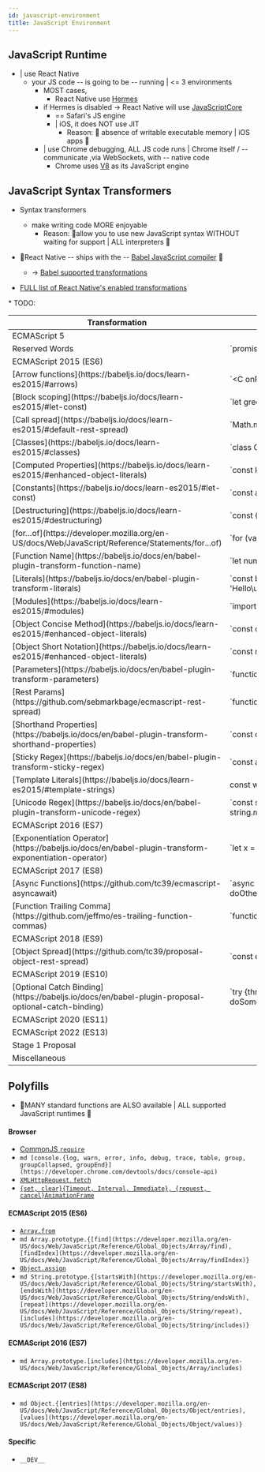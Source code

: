 ```yaml
---
id: javascript-environment
title: JavaScript Environment
---
```


## JavaScript Runtime

* | use React Native
  * your JS code -- is going to be -- running | <= 3 environments
    * MOST cases,
      * React Native use [Hermes](hermes)
    * if Hermes is disabled -> React Native will use [JavaScriptCore](https://trac.webkit.org/wiki/JavaScriptCore) 
      * == Safari's JS engine 
      * | iOS, it does NOT use JIT
        * Reason: 🧠 absence of writable executable memory | iOS apps 🧠
    * | use Chrome debugging, ALL JS code runs | Chrome itself / -- communicate ,via WebSockets, with -- native code 
      * Chrome uses [V8](https://v8.dev/) as its JavaScript engine

## JavaScript Syntax Transformers

* Syntax transformers
  * make writing code MORE enjoyable
    * Reason: 🧠allow you to use new JavaScript syntax WITHOUT waiting for support | ALL interpreters 🧠

* 👀React Native -- ships with the -- [Babel JavaScript compiler](https://babeljs.io) 🧠
  * -> [Babel supported transformations](https://babeljs.io/docs/plugins/#transform-plugins)

* [FULL list of React Native's enabled transformations](https://github.com/facebook/react-native/tree/main/packages/react-native-babel-preset)

<table>
<thead>
  <tr><th>Transformation</th><th>Code</th></tr>
</thead>
<tbody>
  <tr><td className="table-heading" colSpan="2">ECMAScript 5</td></tr>
  <tr>
    <td>Reserved Words</td>
    <td> `promise.catch(function() {...});` </td>
  </tr>
  <tr><td className="table-heading" colSpan="2">ECMAScript 2015 (ES6)</td></tr>
  <tr>
    <td>[Arrow functions](https://babeljs.io/docs/learn-es2015/#arrows)</td>
    <td> `&lt;C onPress={() => this.setState({pressed: true})} /&gt;` </td>
  </tr>
  <tr>
    <td>[Block scoping](https://babeljs.io/docs/learn-es2015/#let-const)</td>
    <td> `let greeting = 'hi';` </td>
  </tr>
  <tr>
    <td>[Call spread](https://babeljs.io/docs/learn-es2015/#default-rest-spread)</td>
    <td> `Math.max(...array);` </td>
  </tr>
  <tr>
    <td>[Classes](https://babeljs.io/docs/learn-es2015/#classes)</td>
    <td> `class C extends React.Component {render() { return <View />; }}` </td>
  </tr>
  <tr>
    <td>[Computed Properties](https://babeljs.io/docs/learn-es2015/#enhanced-object-literals)</td>
    <td> `const key = 'abc'; const obj = {[key]: 10};` </td>
  </tr>
  <tr>
    <td>[Constants](https://babeljs.io/docs/learn-es2015/#let-const)</td>
    <td> `const answer = 42;` </td>
  </tr>
  <tr>
    <td>[Destructuring](https://babeljs.io/docs/learn-es2015/#destructuring)</td>
    <td> `const {isActive, style} = this.props;` </td>
  </tr>
  <tr>
    <td>[for…of](https://developer.mozilla.org/en-US/docs/Web/JavaScript/Reference/Statements/for...of)</td>
    <td> `for (var num of [1, 2, 3]) {...};` </td>
  </tr>
  <tr>
    <td>[Function Name](https://babeljs.io/docs/en/babel-plugin-transform-function-name)</td>
    <td> `let number = x => x;` </td>
  </tr>
  <tr>
    <td>[Literals](https://babeljs.io/docs/en/babel-plugin-transform-literals)</td>
    <td> `const b = 0b11; const o = 0o7; const u = 'Hello\u{000A}\u{0009}!';` </td>
  </tr>
  <tr>
    <td>[Modules](https://babeljs.io/docs/learn-es2015/#modules)</td>
    <td> `import React, {Component} from 'react';` </td>
  </tr>
  <tr>
    <td>[Object Concise Method](https://babeljs.io/docs/learn-es2015/#enhanced-object-literals)</td>
    <td> `const obj = {method() { return 10; }};` </td>
  </tr>
  <tr>
    <td>[Object Short Notation](https://babeljs.io/docs/learn-es2015/#enhanced-object-literals)</td>
    <td> `const name = 'vjeux'; const obj = {name};` </td>
  </tr>
  <tr>
    <td>[Parameters](https://babeljs.io/docs/en/babel-plugin-transform-parameters)</td>
    <td> `function test(x = 'hello', {a, b}, ...args) {}` </td>
  </tr>
  <tr>
    <td>[Rest Params](https://github.com/sebmarkbage/ecmascript-rest-spread)</td>
    <td> `function(type, ...args) {};` </td>
  </tr>
  <tr>
    <td>[Shorthand Properties](https://babeljs.io/docs/en/babel-plugin-transform-shorthand-properties)</td>
    <td> `const o = {a, b, c};` </td>
  </tr>
  <tr>
    <td>[Sticky Regex](https://babeljs.io/docs/en/babel-plugin-transform-sticky-regex)</td>
    <td> `const a = /o+/y;` </td>
  </tr>
  <tr>
    <td>[Template Literals](https://babeljs.io/docs/learn-es2015/#template-strings)</td>
    <td> const who = 'world'; const str = \Hello ${who}`; </td>
  </tr> 
  <tr> 
    <td>[Unicode Regex](https://babeljs.io/docs/en/babel-plugin-transform-unicode-regex)</td> 
    <td> `const string = 'foo💩bar'; const match = string.match(/foo(.)bar/u);` </td>
  </tr>
  
  <tr><td className="table-heading" colSpan="2">ECMAScript 2016 (ES7)</td></tr>
  <tr> 
    <td>[Exponentiation Operator](https://babeljs.io/docs/en/babel-plugin-transform-exponentiation-operator)</td> 
    <td> `let x = 10 ** 2;` </td>
  </tr>
  
  <tr><td className="table-heading" colSpan="2">ECMAScript 2017 (ES8)</td></tr>
  <tr> 
    <td>[Async Functions](https://github.com/tc39/ecmascript-asyncawait)</td> 
    <td> `async function doStuffAsync() {const foo = await doOtherStuffAsync();};` </td>
  </tr>
  <tr> 
    <td>[Function Trailing Comma](https://github.com/jeffmo/es-trailing-function-commas)</td> 
    <td> `function f(a, b, c,) {};` </td>
  </tr>

  <tr><td className="table-heading" colSpan="2">ECMAScript 2018 (ES9)</td></tr>
  <tr> 
    <td>[Object Spread](https://github.com/tc39/proposal-object-rest-spread)</td> 
    <td> `const extended = {...obj, a: 10};` </td>
  </tr>
  
  <tr><td className="table-heading" colSpan="2">ECMAScript 2019 (ES10)</td></tr>
  <tr> 
    <td>[Optional Catch Binding](https://babeljs.io/docs/en/babel-plugin-proposal-optional-catch-binding)</td> 
    <td> `try {throw 0; } catch { doSomethingWhichDoesNotCareAboutTheValueThrown();}` </td>
  </tr>
  
  <tr><td className="table-heading" colSpan="2">ECMAScript 2020 (ES11)</td></tr>
  * TODO:
  <TableRow name="Dynamic Imports" code="const package = await import('package'); package.function()" url="https://babeljs.io/docs/en/babel-plugin-syntax-dynamic-import" />
  <TableRow name="Nullish Coalescing Operator" code="const foo = object.foo ?? 'default';" url="https://babeljs.io/docs/en/babel-plugin-proposal-nullish-coalescing-operator" />
  <TableRow name="Optional Chaining" code="const name = obj.user?.name;" url="https://github.com/tc39/proposal-optional-chaining" />
  
  <tr><td className="table-heading" colSpan="2">ECMAScript 2022 (ES13)</td></tr>
  <TableRow name="Class Fields" code="class Bork {static a = 'foo'; static b; x = 'bar'; y;}" url="https://babeljs.io/docs/en/babel-plugin-proposal-class-properties" />
  
  <tr><td className="table-heading" colSpan="2">Stage 1 Proposal</td></tr>
  <TableRow name="Export Default From" code="export v from 'mod';" url="https://babeljs.io/docs/en/babel-plugin-proposal-export-default-from" />
  
  <tr><td className="table-heading" colSpan="2">Miscellaneous</td></tr>
  <TableRow name="Babel Template" code="template(`const %%importName%% = require(%%source%%);`);" url="https://babeljs.io/docs/en/babel-template" />
  <TableRow name="Flow" code="function foo(x: ?number): string {};" url="https://flowtype.org/" />
  <TableRow name="ESM to CJS" code="export default 42;" url="https://babeljs.io/docs/en/babel-plugin-transform-modules-commonjs" />
  <TableRow name="JSX" code="<View style={{color: 'red'}} />" url="https://reactjs.org/docs/jsx-in-depth" />
  <TableRow name="Object Assign" code="Object.assign(a, b);" url="https://babeljs.io/docs/en/babel-plugin-transform-object-assign" />
  <TableRow name="React Display Name" code="const bar = createReactClass({});" url="https://babeljs.io/docs/en/babel-plugin-transform-react-display-name" />
  <TableRow name="TypeScript" code="function foo(x: {hello: true, target: 'react native!'}): string {};" url="https://www.typescriptlang.org/" />
</tbody>
</table>

## Polyfills

* 👀MANY standard functions are ALSO available | ALL supported JavaScript runtimes 👀

#### Browser

- [CommonJS `require`](https://nodejs.org/docs/latest/api/modules.html)
- `md [console.{log, warn, error, info, debug, trace, table, group, groupCollapsed, groupEnd}](https://developer.chrome.com/devtools/docs/console-api)`
- [`XMLHttpRequest`, `fetch`](network.md#content)
- [`{set, clear}{Timeout, Interval, Immediate}, {request, cancel}AnimationFrame`](timers.md#content)

#### ECMAScript 2015 (ES6)

- [`Array.from`](https://developer.mozilla.org/en-US/docs/Web/JavaScript/Reference/Global_Objects/Array/from)
- `md Array.prototype.{[find](https://developer.mozilla.org/en-US/docs/Web/JavaScript/Reference/Global_Objects/Array/find), [findIndex](https://developer.mozilla.org/en-US/docs/Web/JavaScript/Reference/Global_Objects/Array/findIndex)}`
- [`Object.assign`](https://developer.mozilla.org/en-US/docs/Web/JavaScript/Reference/Global_Objects/Object/assign)
- `md String.prototype.{[startsWith](https://developer.mozilla.org/en-US/docs/Web/JavaScript/Reference/Global_Objects/String/startsWith), [endsWith](https://developer.mozilla.org/en-US/docs/Web/JavaScript/Reference/Global_Objects/String/endsWith), [repeat](https://developer.mozilla.org/en-US/docs/Web/JavaScript/Reference/Global_Objects/String/repeat), [includes](https://developer.mozilla.org/en-US/docs/Web/JavaScript/Reference/Global_Objects/String/includes)}`

#### ECMAScript 2016 (ES7)

- `md Array.prototype.[includes](https://developer.mozilla.org/en-US/docs/Web/JavaScript/Reference/Global_Objects/Array/includes)`

#### ECMAScript 2017 (ES8)

- `md Object.{[entries](https://developer.mozilla.org/en-US/docs/Web/JavaScript/Reference/Global_Objects/Object/entries), [values](https://developer.mozilla.org/en-US/docs/Web/JavaScript/Reference/Global_Objects/Object/values)}`

#### Specific

- `__DEV__`
